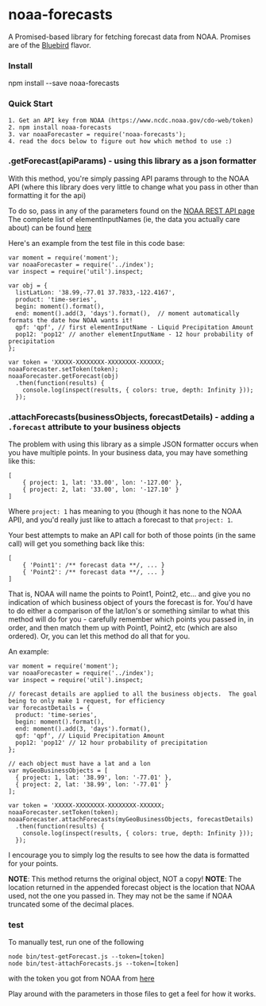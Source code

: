 # noaa-forecasts
A Promised-based library for fetching forecast data from NOAA.  Promises are of the [Bluebird](https://github.com/petkaantonov/bluebird/blob/master/API.md) flavor.

### Install
npm install --save noaa-forecasts

### Quick Start

    1. Get an API key from NOAA (https://www.ncdc.noaa.gov/cdo-web/token)
    2. npm install noaa-forecasts
    3. var noaaForecaster = require('noaa-forecasts');
    4. read the docs below to figure out how which method to use :)

### .getForecast(apiParams) - using this library as a json formatter

With this method, you're simply passing API params through to the NOAA API (where this library does very little to change what you pass in other than formatting it for the api)

To do so, pass in any of the parameters found on the [NOAA REST API page](http://graphical.weather.gov/xml/rest.php)
The complete list of elementInputNames (ie, the data you actually care about) can be found [here](http://graphical.weather.gov/xml/docs/elementInputNames.php)

Here's an example from the test file in this code base:

    var moment = require('moment');
    var noaaForecaster = require('../index');
    var inspect = require('util').inspect;
    
    var obj = {
      listLatLon: '38.99,-77.01 37.7833,-122.4167',
      product: 'time-series',
      begin: moment().format(),
      end: moment().add(3, 'days').format(),  // moment automatically formats the date how NOAA wants it!
      qpf: 'qpf', // first elementInputName - Liquid Precipitation Amount
      pop12: 'pop12' // another elementInputName - 12 hour probability of precipitation    
    };
    
    var token = 'XXXXX-XXXXXXXX-XXXXXXXX-XXXXXX;
    noaaForecaster.setToken(token);
    noaaForecaster.getForecast(obj)
      .then(function(results) {
        console.log(inspect(results, { colors: true, depth: Infinity }));
      });


### .attachForecasts(businessObjects, forecastDetails) - adding a `.forecast` attribute to your business objects

The problem with using this library as a simple JSON formatter occurs when you have multiple points.  In your business data, you may have something like this:

    [
        { project: 1, lat: '33.00', lon: '-127.00' },
        { project: 2, lat: '33.00', lon: '-127.10' }
    ]

Where `project: 1` has meaning to you (though it has none to the NOAA API), and you'd really just like to attach a forecast to that `project: 1`.

Your best attempts to make an API call for both of those points (in the same call) will get you something back like this:

    [
        { 'Point1': /** forecast data **/, ... }
        { 'Point2': /** forecast data **/, ... }
    ]

That is, NOAA will name the points to Point1, Point2, etc... and give you no indication of which business object of yours the forecast is for.  You'd have to do either a comparison of the lat/lon's or something similar to what this method will do for you - carefully remember which points you passed in, in order, and then match them up with Point1, Point2, etc (which are also ordered).  Or, you can let this method do all that for you.

An example:

    var moment = require('moment');
    var noaaForecaster = require('../index');
    var inspect = require('util').inspect;

    // forecast details are applied to all the business objects.  The goal being to only make 1 request, for efficiency
    var forecastDetails = {
      product: 'time-series',
      begin: moment().format(),
      end: moment().add(3, 'days').format(),
      qpf: 'qpf', // Liquid Precipitation Amount
      pop12: 'pop12' // 12 hour probability of precipitation
    };

    // each object must have a lat and a lon
    var myGeoBusinessObjects = [
      { project: 1, lat: '38.99', lon: '-77.01' },
      { project: 2, lat: '38.99', lon: '-77.01' }
    ];

    var token = 'XXXXX-XXXXXXXX-XXXXXXXX-XXXXXX;
    noaaForecaster.setToken(token);
    noaaForecaster.attachForecasts(myGeoBusinessObjects, forecastDetails)
      .then(function(results) {
        console.log(inspect(results, { colors: true, depth: Infinity }));
      });

I encourage you to simply log the results to see how the data is formatted for your points.

**NOTE**: This method returns the original object, NOT a copy!
**NOTE**: The location returned in the appended forecast object is the location that NOAA used, not the one you passed in.  They may not be the same if NOAA truncated some of the decimal places.

### test
To manually test, run one of the following

    node bin/test-getForecast.js --token=[token]
    node bin/test-attachForecasts.js --token=[token]

with the token you got from NOAA from [here](https://www.ncdc.noaa.gov/cdo-web/token)

Play around with the parameters in those files to get a feel for how it works.